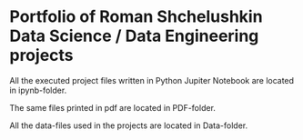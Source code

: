 # Portfolio of Roman Shchelushkin Data Science / Data Engineering projects

All the executed project files written in Python Jupiter Notebook are located in ipynb-folder.

The same files printed in pdf are located in PDF-folder.

All the data-files used in the projects are located in Data-folder.
